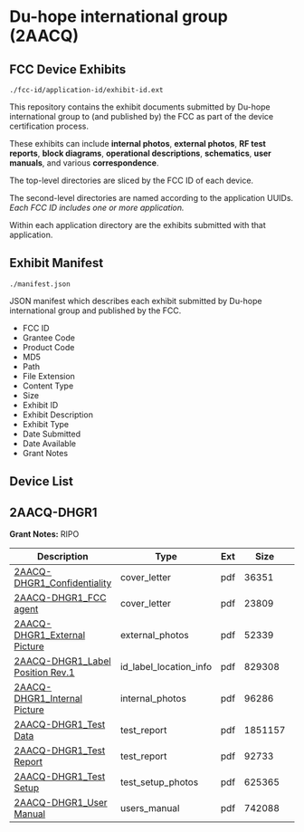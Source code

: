 # Du-hope international group (2AACQ)
## FCC Device Exhibits

```
./fcc-id/application-id/exhibit-id.ext
```

This repository contains the exhibit documents submitted by Du-hope international group to (and published by) the FCC as part of the device certification process.

These exhibits can include **internal photos**, **external photos**, **RF test reports**, **block diagrams**, **operational descriptions**, **schematics**, **user manuals**, and various **correspondence**.

The top-level directories are sliced by the FCC ID of each device.

The second-level directories are named according to the application UUIDs. *Each FCC ID includes one or more application.*

Within each application directory are the exhibits submitted with that application. 

## Exhibit Manifest

```
./manifest.json
```

JSON manifest which describes each exhibit submitted by Du-hope international group and published by the FCC.

- FCC ID
- Grantee Code
- Product Code
- MD5
- Path
- File Extension
- Content Type
- Size
- Exhibit ID
- Exhibit Description
- Exhibit Type
- Date Submitted
- Date Available
- Grant Notes

## Device List
## 2AACQ-DHGR1
**Grant Notes:** RIPO

| Description | Type | Ext | Size | Submitted | Available |
| ----------- | ---- | --- | ---- | --------- | --------- |
| [2AACQ-DHGR1_Confidentiality](2AACQ-DHGR1/e3936de0095769466f343a42e96b6d6a/2018889.pdf) | cover_letter | pdf | 36351 | 2013-07-18 | 2013-07-19 |
| [2AACQ-DHGR1_FCC agent](2AACQ-DHGR1/e3936de0095769466f343a42e96b6d6a/2018891.pdf) | cover_letter | pdf | 23809 | 2013-07-18 | 2013-07-19 |
| [2AACQ-DHGR1_External Picture](2AACQ-DHGR1/e3936de0095769466f343a42e96b6d6a/2018890.pdf) | external_photos | pdf | 52339 | 2013-07-18 | 2013-07-19 |
| [2AACQ-DHGR1_Label Position Rev.1](2AACQ-DHGR1/e3936de0095769466f343a42e96b6d6a/2018888.pdf) | id_label_location_info | pdf | 829308 | 2013-07-18 | 2013-07-19 |
| [2AACQ-DHGR1_Internal Picture](2AACQ-DHGR1/e3936de0095769466f343a42e96b6d6a/2018892.pdf) | internal_photos | pdf | 96286 | 2013-07-18 | 2013-07-19 |
| [2AACQ-DHGR1_Test Data](2AACQ-DHGR1/e3936de0095769466f343a42e96b6d6a/2018893.pdf) | test_report | pdf | 1851157 | 2013-07-18 | 2013-07-19 |
| [2AACQ-DHGR1_Test Report](2AACQ-DHGR1/e3936de0095769466f343a42e96b6d6a/2018894.pdf) | test_report | pdf | 92733 | 2013-07-18 | 2013-07-19 |
| [2AACQ-DHGR1_Test Setup](2AACQ-DHGR1/e3936de0095769466f343a42e96b6d6a/2018895.pdf) | test_setup_photos | pdf | 625365 | 2013-07-18 | 2013-07-19 |
| [2AACQ-DHGR1_User Manual](2AACQ-DHGR1/e3936de0095769466f343a42e96b6d6a/2018896.pdf) | users_manual | pdf | 742088 | 2013-07-18 | 2013-07-19 |
